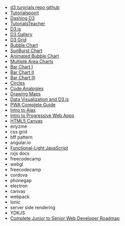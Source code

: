 - [d3 turorials repo github](https://github.com/d3/d3/wiki/Tutorials)
- [Tutorialspoint](https://www.tutorialspoint.com/d3js/)
- [Dashing D3](https://www.dashingd3js.com/table-of-contents)
- [TutorialsTeacher](https://www.tutorialsteacher.com/d3js)
- [D3.js](https://d3js.org/)
- [D3 Gallery](https://github.com/d3/d3/wiki/gallery)
- [D3 Grid](http://www.cagrimmett.com/til/2016/08/17/d3-lets-make-a-grid.html)
- [Bubble Chart](https://www.freecodecamp.org/news/a-gentle-introduction-to-d3-how-to-build-a-reusable-bubble-chart-9106dc4f6c46/)
- [SunBurst Chart](https://bl.ocks.org/denjn5/e1cdbbe586ac31747b4a304f8f86efa5)
- [Animated Bubble Chart](https://vallandingham.me/bubble_charts_in_d3.html)
- [Multiple Area Charts](https://tympanus.net/codrops/2012/08/29/multiple-area-charts-with-d3-js/)
- [Bar Chart I](https://bost.ocks.org/mike/bar/)
- [Bar Chart II](https://bost.ocks.org/mike/bar/2/)
- [Bar Chart III](https://bost.ocks.org/mike/bar/3/)
- [Circles](https://bost.ocks.org/mike/circles/)
- [Code Analogies](https://www.codeanalogies.com/d3garden/)
- [Drawing Maps](https://maori.geek.nz/drawing-maps-with-d3-js-and-other-geographical-fun-3a6eedeb8e3)
- [Data Visualization and D3.js](https://www.udacity.com/course/data-visualization-and-d3js--ud507)
- [PWA Complete Guide](https://www.udemy.com/course/progressive-web-app-pwa-the-complete-guide/learn/lecture/13914126#overview)
- [Intro to Ajax](https://www.udacity.com/course/intro-to-ajax--ud110)
- [Intro to Progressive Web Apps](https://www.udacity.com/course/intro-to-progressive-web-apps--ud811)
- [HTML5 Canvas](https://www.udacity.com/course/html5-canvas--ud292)
- enyzme
- css grid
- bff pattern
- angular.io
- [Functional-Light JavaScript](https://github.com/getify/Functional-Light-JS)
- rxjs docs
- freecodecamp
- webgl
- freecodecamp
- cordova
- phonegap
- electron
- canvas
- webpack
- Ionic
- server side rendering
- YDKJS
- [Complete Junior to Senior Web Developer Roadmap](https://www.udemy.com/course/the-complete-junior-to-senior-web-developer-roadmap/learn/lecture/10285818#overview)
